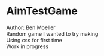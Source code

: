 # AimTestGame  
Author: Ben Moeller  
Random game I wanted to try making  
Using css for first time  
Work in progress
